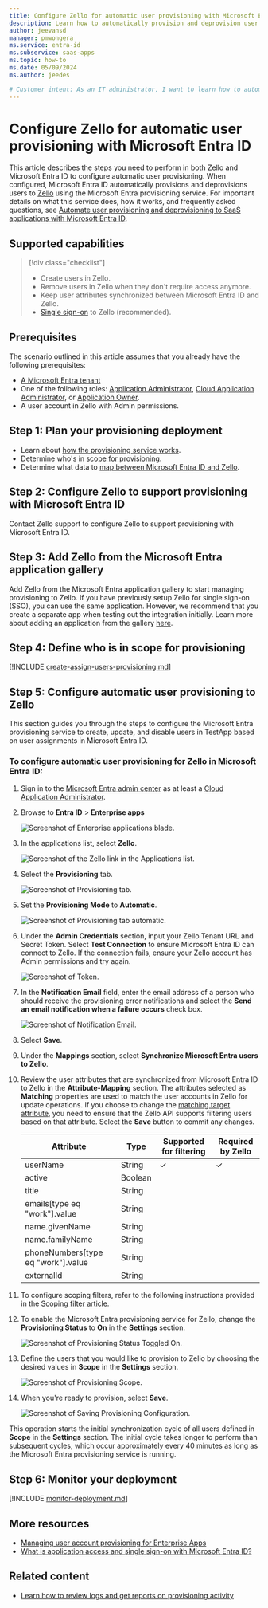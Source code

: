 ```yaml
---
title: Configure Zello for automatic user provisioning with Microsoft Entra ID
description: Learn how to automatically provision and deprovision user accounts from Microsoft Entra ID to Zello.
author: jeevansd
manager: pmwongera
ms.service: entra-id
ms.subservice: saas-apps
ms.topic: how-to
ms.date: 05/09/2024
ms.author: jeedes

# Customer intent: As an IT administrator, I want to learn how to automatically provision and deprovision user accounts from Microsoft Entra ID to Zello so that I can streamline the user management process and ensure that users have the appropriate access to Zello.
---
```


# Configure Zello for automatic user provisioning with Microsoft Entra ID

This article describes the steps you need to perform in both Zello and Microsoft Entra ID to configure automatic user provisioning. When configured, Microsoft Entra ID automatically provisions and deprovisions users to [Zello](https://zello.com/) using the Microsoft Entra provisioning service. For important details on what this service does, how it works, and frequently asked questions, see [Automate user provisioning and deprovisioning to SaaS applications with Microsoft Entra ID](~/identity/app-provisioning/user-provisioning.md). 

## Supported capabilities
> [!div class="checklist"]
> * Create users in Zello.
> * Remove users in Zello when they don't require access anymore.
> * Keep user attributes synchronized between Microsoft Entra ID and Zello.
> * [Single sign-on](~/identity/enterprise-apps/add-application-portal-setup-oidc-sso.md) to Zello (recommended).

## Prerequisites

The scenario outlined in this article assumes that you already have the following prerequisites:

* [A Microsoft Entra tenant](~/identity-platform/quickstart-create-new-tenant.md) 
* One of the following roles: [Application Administrator](/entra/identity/role-based-access-control/permissions-reference#application-administrator), [Cloud Application Administrator](/entra/identity/role-based-access-control/permissions-reference#cloud-application-administrator), or [Application Owner](/entra/fundamentals/users-default-permissions#owned-enterprise-applications).
* A user account in Zello with Admin permissions.

## Step 1: Plan your provisioning deployment
* Learn about [how the provisioning service works](~/identity/app-provisioning/user-provisioning.md).
* Determine who's in [scope for provisioning](~/identity/app-provisioning/define-conditional-rules-for-provisioning-user-accounts.md).
* Determine what data to [map between Microsoft Entra ID and Zello](~/identity/app-provisioning/customize-application-attributes.md).

<a name='step-2-configure-zello-to-support-provisioning-with-azure-ad'></a>

## Step 2: Configure Zello to support provisioning with Microsoft Entra ID
Contact Zello support to configure Zello to support provisioning with Microsoft Entra ID.

<a name='step-3-add-zello-from-the-azure-ad-application-gallery'></a>

## Step 3: Add Zello from the Microsoft Entra application gallery

Add Zello from the Microsoft Entra application gallery to start managing provisioning to Zello. If you have previously setup Zello for single sign-on (SSO), you can use the same application. However, we recommend that you create a separate app when testing out the integration initially. Learn more about adding an application from the gallery [here](~/identity/enterprise-apps/add-application-portal.md). 

## Step 4: Define who is in scope for provisioning 

[!INCLUDE [create-assign-users-provisioning.md](~/identity/saas-apps/includes/create-assign-users-provisioning.md)]

## Step 5: Configure automatic user provisioning to Zello 

This section guides you through the steps to configure the Microsoft Entra provisioning service to create, update, and disable users in TestApp based on user assignments in Microsoft Entra ID.

<a name='to-configure-automatic-user-provisioning-for-zello-in-azure-ad'></a>

### To configure automatic user provisioning for Zello in Microsoft Entra ID:

1. Sign in to the [Microsoft Entra admin center](https://entra.microsoft.com) as at least a [Cloud Application Administrator](~/identity/role-based-access-control/permissions-reference.md#cloud-application-administrator).
1. Browse to **Entra ID** > **Enterprise apps**

	![Screenshot of Enterprise applications blade.](common/enterprise-applications.png)

1. In the applications list, select **Zello**.

	![Screenshot of the Zello link in the Applications list.](common/all-applications.png)

1. Select the **Provisioning** tab.

	![Screenshot of Provisioning tab.](common/provisioning.png)

1. Set the **Provisioning Mode** to **Automatic**.

	![Screenshot of Provisioning tab automatic.](common/provisioning-automatic.png)

1. Under the **Admin Credentials** section, input your Zello Tenant URL and Secret Token. Select **Test Connection** to ensure Microsoft Entra ID can connect to Zello. If the connection fails, ensure your Zello account has Admin permissions and try again.

 	![Screenshot of Token.](common/provisioning-testconnection-tenanturltoken.png)

1. In the **Notification Email** field, enter the email address of a person who should receive the provisioning error notifications and select the **Send an email notification when a failure occurs** check box.

	![Screenshot of Notification Email.](common/provisioning-notification-email.png)

1. Select **Save**.

1. Under the **Mappings** section, select **Synchronize Microsoft Entra users to Zello**.

1. Review the user attributes that are synchronized from Microsoft Entra ID to Zello in the **Attribute-Mapping** section. The attributes selected as **Matching** properties are used to match the user accounts in Zello for update operations. If you choose to change the [matching target attribute](~/identity/app-provisioning/customize-application-attributes.md), you need to ensure that the Zello API supports filtering users based on that attribute. Select the **Save** button to commit any changes.

   |Attribute|Type|Supported for filtering|Required by Zello|
   |---------|----|-----------------------|-----------------|
   |userName|String|&check;|&check;
   |active|Boolean||
   |title|String||
   |emails[type eq "work"].value|String||
   |name.givenName|String||
   |name.familyName|String||
   |phoneNumbers[type eq "work"].value|String||
   |externalId|String||

1. To configure scoping filters, refer to the following instructions provided in the [Scoping filter  article](~/identity/app-provisioning/define-conditional-rules-for-provisioning-user-accounts.md).

1. To enable the Microsoft Entra provisioning service for Zello, change the **Provisioning Status** to **On** in the **Settings** section.

	![Screenshot of Provisioning Status Toggled On.](common/provisioning-toggle-on.png)

1. Define the users that you would like to provision to Zello by choosing the desired values in **Scope** in the **Settings** section.

	![Screenshot of Provisioning Scope.](common/provisioning-scope.png)

1. When you're ready to provision, select **Save**.

	![Screenshot of Saving Provisioning Configuration.](common/provisioning-configuration-save.png)

This operation starts the initial synchronization cycle of all users defined in **Scope** in the **Settings** section. The initial cycle takes longer to perform than subsequent cycles, which occur approximately every 40 minutes as long as the Microsoft Entra provisioning service is running. 

## Step 6: Monitor your deployment

[!INCLUDE [monitor-deployment.md](~/identity/saas-apps/includes/monitor-deployment.md)]

## More resources

* [Managing user account provisioning for Enterprise Apps](~/identity/app-provisioning/configure-automatic-user-provisioning-portal.md)
* [What is application access and single sign-on with Microsoft Entra ID?](~/identity/enterprise-apps/what-is-single-sign-on.md)

## Related content

* [Learn how to review logs and get reports on provisioning activity](~/identity/app-provisioning/check-status-user-account-provisioning.md)